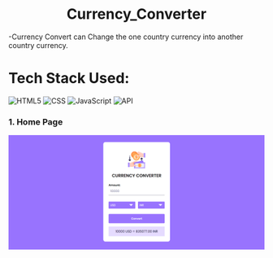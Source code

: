 <h1 align="center">
            Currency_Converter
</h1>

 -Currency Convert can Change the one country currency into another country currency.<br>


# Tech Stack Used:

<div align="left">
<img alt="HTML5" src="https://img.shields.io/badge/html5-%23E34F26.svg?style=for-the-badge&logo=html5&logoColor=white"/>
<img alt="CSS" src="https://img.shields.io/badge/css-%23E34F26.svg?style=for-the-badge&logo=css3&logoColor=white"/>
<img alt="JavaScript" src="https://img.shields.io/badge/javascript-%23323330.svg?style=for-the-badge&logo=javascript&logoColor=%23F7DF1E"/>
<img alt="API" src="https://img.shields.io/badge/api-%23323330.svg?style=for-the-badge&logo=api&logoColor=%23F7DF1E"/>
</div>

### 1. Home Page
![image](https://github.com/sauravkumarverma25/currency_converter/blob/main/Screenshot%202024-07-10%20153157.png)
